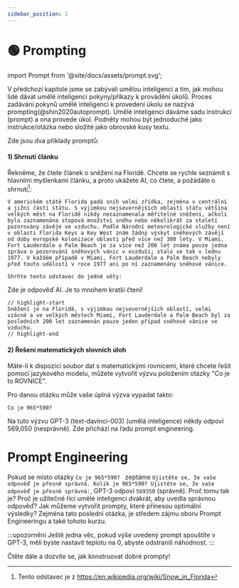 ```yaml
---
sidebar_position: 1
---
```

# 🟢 Prompting

import Prompt from '@site/docs/assets/prompt.svg';

<div style={{textAlign: 'center'}}>
<Prompt style={{width: "100%",height: "300px",verticalAlign: "top"}}/>
</div>



V předchozí kapitole jsme se zabývali umělou inteligencí a tím, jak mohou lidé dávat umělé inteligenci pokyny/příkazy k provádění úkolů.
Proces zadávání pokynů umělé inteligenci k provedení úkolu se nazývá prompting(@shin2020autoprompt). Umělé inteligenci dáváme sadu instrukcí (prompt) a ona provede úkol. Podněty mohou být jednoduché jako instrukce/otázka nebo složité jako obrovské kusy textu. 

Zde jsou dva příklady promptů:

#### 1) Shrnutí článku

Řekněme, že čtete článek o sněžení na Floridě. Chcete se rychle seznámit s hlavními myšlenkami článku, a proto ukážete AI, co čtete, a požádáte o shrnutí[^2]:

```
V americkém státě Florida padá sníh velmi zřídka, zejména v centrální a jižní části státu. S výjimkou nejsevernějších oblastí státu většina velkých měst na Floridě nikdy nezaznamenala měřitelné sněžení, ačkoli byla zaznamenána stopová množství sněhu nebo několikrát za století pozorovány závěje ve vzduchu. Podle Národní meteorologické služby není v oblasti Florida Keys a Key West znám žádný výskyt sněhových závějí od doby evropské kolonizace oblasti před více než 300 lety. V Miami, Fort Lauderdale a Palm Beach je za více než 200 let známa pouze jedna zpráva o pozorování sněhových vánic v ovzduší; stalo se tak v lednu 1977. V každém případě v Miami, Fort Lauderdale a Palm Beach nebyly před touto událostí v roce 1977 ani po ní zaznamenány sněhové vánice.

Shrňte tento odstavec do jedné věty:
```

Zde je odpověď AI. Je to mnohem kratší čtení!

```text
// highlight-start
Sněžení je na Floridě, s výjimkou nejsevernějších oblastí, velmi vzácné a ve velkých městech Miami, Fort Lauderdale a Palm Beach byl za posledních 200 let zaznamenán pouze jeden případ sněhové vánice ve vzduchu.
// highlight-end
```

#### 2) Řešení matematických slovních úloh

Máte-li k dispozici soubor dat s matematickými rovnicemi, které chcete řešit pomocí jazykového modelu,
můžete vytvořit výzvu položením otázky "Co je to ROVNICE".

Pro danou otázku může vaše úplná výzva vypadat takto:

```
Co je 965*590?
```

Na tuto výzvu GPT-3 (text-davinci-003) (umělá inteligence) někdy odpoví 569,050 (nesprávně). Zde přichází na řadu prompt engineering.

# Prompt Engineering

Pokud se místo otázky `Co je 965*590? ` zeptáme `Ujistěte se, že vaše odpověď je přesně správná. Kolik je 965*590? Ujistěte se, že vaše odpověď je přesně správná:`, GPT-3 odpoví `569350` (správně). Proč tomu tak je? Proč je užitečné říci umělé inteligenci dvakrát, aby uvedla správnou odpověď? Jak můžeme vytvořit prompty, které přinesou optimální výsledky? Zejména tato poslední otázka, je středem zájmu oboru Prompt Engineeringu a také tohoto kurzu.

:::upozornění
Ještě jedna věc, pokud výše uvedený prompt spouštíte v GPT-3, měli byste nastavit teplotu na 0, abyste odstranili náhodnost. 
:::

Čtěte dále a dozvíte se, jak konstruovat dobré prompty!

[^2]: Tento odstavec je z https://en.wikipedia.org/wiki/Snow_in_Florida
